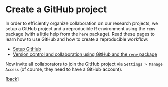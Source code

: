 # Create a GitHub project

In order to efficiently organize collaboration on our research projects, we setup a GitHub project and a reproducible R environment using the `renv` package (with a little help from the `here` package). Read these pages to learn how to use GitHub and how to create a reproducible workflow:  

- [Setup GitHub](https://github.com/alex-strobel/DPP-LabManual/wiki/GitHub)
- [Version control and collaboration using GitHub and the `renv` package](https://github.com/alex-strobel/DPP-LabManual/blob/main/Manuals/GitHub_and_renv/GitHub_and_renv_short.md)

Now invite all collaborators to join the GitHub project via `Settings > Manage Access` (of course, they need to have a GitHub account). 

[[back](https://github.com/alex-strobel/DPP-LabManual/blob/main/Manuals/Workflow_research_projects/00_How_to_organize_a_research_project.md#organization-of-this-manual)]
